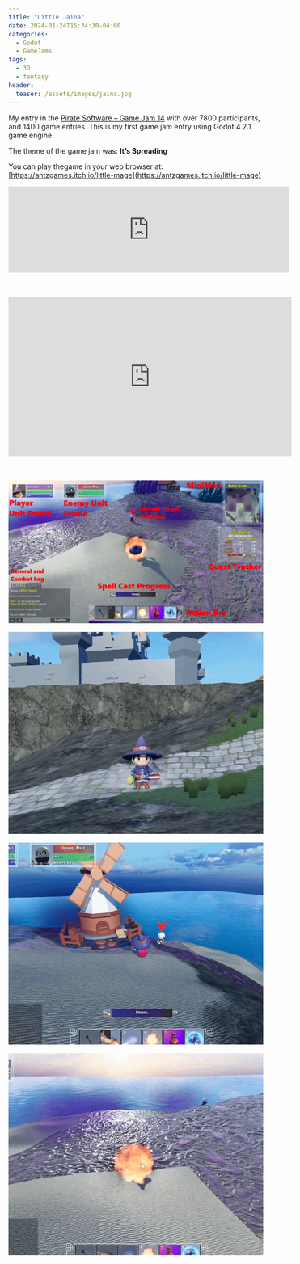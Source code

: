 ```yaml
---
title: "Little Jaina"
date: 2024-01-24T15:34:30-04:00
categories:
  - Godot
  - GameJams
tags:
  - 3D
  - fantasy
header:
  teaser: /assets/images/jaina.jpg   
---
```

My entry in the [Pirate Software – Game Jam 14](https://itch.io/jam/pirate) with over 7800 participants, and 1400 game entries.  This is my first game jam entry using Godot 4.2.1 game engine.

The theme of the game jam was: **It’s Spreading**

You can play thegame in your web browser at: [https://antzgames.itch.io/little-mage](https://antzgames.itch.io/little-mage)

<iframe frameborder="0" src="https://itch.io/embed/2473969?border_width=3" width="556" height="171"><a href="https://antzgames.itch.io/little-mage">Little Jaina by Antz</a></iframe>

&nbsp;

<iframe width="560" height="315" src="https://www.youtube.com/embed/kMByjEqwDrU?si=uqWRMyW6vBuav49s" title="YouTube video player" frameborder="0" allow="accelerometer; autoplay; clipboard-write; encrypted-media; gyroscope; picture-in-picture; web-share" allowfullscreen></iframe>

&nbsp;

![d1](/assets/images/jaina2.jpg)

![d4](/assets/images/jaina5.gif)

![d2](/assets/images/jaina3.gif)

![d3](/assets/images/jaina4.gif)



